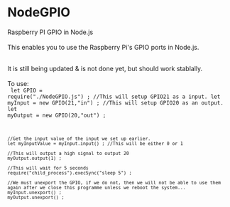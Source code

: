 # NodeGPIO
Raspberry PI GPIO in Node.js
<br><br>
This enables you to use the Raspberry Pi's GPIO ports in Node.js.

<br>It is still being updated & is not done yet, but should work stablally.
<br><br>
To use:<br>
<code>
	let GPIO = require("./NodeGPIO.js") ;
	//This will setup GPIO21 as a input.
	let myInput = new GPIO(21,"in") ;
	//This will setup GPIO20 as an output.
	let myOutput = new GPIO(20,"out") ;

	//Get the input value of the input we set up earlier.
	let myInputValue = myInput.input() ; //This will be either 0 or 1

	//This will output a high signal to output 20
	myOutput.output(1) ;

	//This will wait for 5 seconds
	require("child_process").execSync("sleep 5") ;

	//We must unexport the GPIO, if we do not, then we will not be able to use them again after we close this programme unless we reboot the system...
	myInput.unexport() ;
	myOutput.unexport() ;
</code>
<!--
<br>I have tried to add all of the fetured however it is not yet done yet. Here is what I have so far:
<br>
<ul>
<h3>Stuff that I have added for handy usage</h3>
<li>GPIO.when(channel,input,function to do) - This will wait for the specified chanel to be either high or low (as specified by the second argument) & then call the specified function with an argument given which is the value that the inout now is.</li>
<li>GPIO.onchange(channel,function to do,wether to repeat when changed again) - This will call the funtion specified whenever the chanel changes input.</li>
<h3>Standard:</h3>
<li>GPIO.setmode(mode) - Can be GPIO.BOARD or GPIO.BCM - Sets the pin numbering system - Read more <a href="https://sourceforge.net/p/raspberry-gpio-python/wiki/BasicUsage/">here</a></li>
<li>GPIO.getmode() - Coming soon</li>
<li>GPIO.setwarnngs()</li>
<li>GPIO.setup(channel,GPIO.IN/GPIO.OUT) - Sets up the specified chanel as an input or an output - Read more <a href="https://sourceforge.net/p/raspberry-gpio-python/wiki/BasicUsage/">here</a></li>
<li>GPIO.input(channel) - Returns 1 (of input it high) or 0 (if input is low) - Read more <a href="https://sourceforge.net/p/raspberry-gpio-python/wiki/BasicUsage/">here</a></li>
<li>GPIO.cleanup() - Coming soon</li>
<li>Board infomation - Coming soon</li>
</ul>
-->